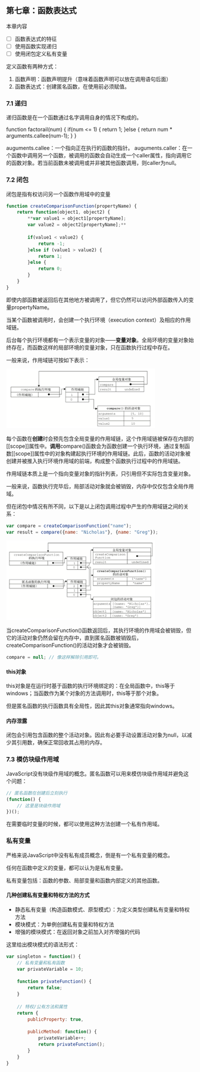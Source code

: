 ## 第七章：函数表达式

本章内容

- [ ] 函数表达式的特征
- [ ] 使用函数实现递归
- [ ] 使用闭包定义私有变量

定义函数有两种方式：

1. 函数声明：函数声明提升（意味着函数声明可以放在调用语句后面）
2. 函数表达式：创建匿名函数，在使用前必须赋值。

### 7.1 递归

递归函数是在一个函数通过名字调用自身的情况下构成的。

function factorail(num) {
	if(num <= 1) {
		return 1;
	}else {
		return num * arguments.callee(num-1);
	}
}

auguments.callee：一个指向正在执行的函数的指针。
auguments.caller：在一个函数中调用另一个函数，被调用的函数会自动生成一个caller属性，指向调用它的函数对象。若当前函数未被调用或并非被其他函数调用，则caller为null。

### 7.2 闭包

闭包是指有权访问另一个函数作用域中的变量

````js
function createComparisonFunction(propertyName) {
	return function(object1, object2) {
		**var value1 = object1[propertyName];
		var value2 = object2[propertyName];**
		
		if(value1 < value2) {
			return -1;
		}else if (value1 > value2) {
			return 1;
		}else {
			return 0;
		}
	}
}
````

即使内部函数被返回后在其他地方被调用了，但它仍然可以访问外部函数传入的变量propertyName。

当某个函数被调用时，会创建一个执行环境（execution context）及相应的作用域链。

后台每个执行环境都有一个表示变量的对象——**变量对象**。全局环境的变量对象始终存在，而函数这样的局部环境的变量对象，只在函数执行过程中存在。

一般来说，作用域链可按如下表示：

<img src="./images/scope_chain_normal.jpg" width=400 />

每个函数在**创建**时会预先包含全局变量的作用域链，这个作用域链被保存在内部的[[scope]]属性中。**调用**compare()函数会为函数创建一个执行环境，通过复制函数[[scope]]属性中的对象构建起执行环境的作用域链。此后，函数的活动对象被创建并被推入执行环境作用域的前端，构成整个函数执行过程中的作用域链。

作用域链本质上是一个指向变量对象的指针列表，只引用但不实际包含变量对象。

一般来说，函数执行完毕后，局部活动对象就会被销毁，内存中仅仅包含全局作用域。

但在闭包中情况有所不同，以下是以上闭包调用过程中产生的作用域链之间的关系：

````js
var compare = createComparisonFunction("name");
var result = compare({name: "Nicholas"}, {name: "Greg"});
````

<img src="./images/closure.jpg" width=400 />

当createComparisonFunction()函数返回后，其执行环境的作用域会被销毁，但它的活动对象仍然会留在内存中，直到匿名函数被销毁后，createComparisonFunction()的活动对象才会被销毁。

````js
compare = null; // 像这样解除引用即可。
````

#### this对象

this对象是在运行时基于函数的执行环境绑定的：在全局函数中，this等于windows；当函数作为某个对象的方法调用时，this等于那个对象。

但是匿名函数的执行函数具有全局性，因此其this对象通常指向windows。

#### 内存泄露

闭包会引用包含函数的整个活动对象。因此有必要手动设置活动对象为null，以减少其引用数，确保正常回收其占用的内存。

### 7.3 模仿块级作用域

JavaScript没有块级作用域的概念。匿名函数可以用来模仿块级作用域并避免这个问题：

````js
// 匿名函数在创建后立刻执行
(function() {
	// 这里是块级作用域
})();
````

在需要临时变量的时候，都可以使用这种方法创建一个私有作用域。

### 私有变量

严格来说JavaScript中没有私有成员概念，倒是有一个私有变量的概念。

任何在函数中定义的变量，都可以认为是私有变量。

私有变量包括：函数的参数、局部变量和函数内部定义的其他函数。

#### 几种创建私有变量和特权方法的方式

* 静态私有变量（构造函数模式、原型模式）：为定义类型创建私有变量和特权方法
* 模块模式：为单例创建私有变量和特权方法
* 增强的模块模式：在返回对象之前加入对齐增强的代码

这里给出模块模式的语法形式：

````js
var singleton = function() {
	// 私有变量和私有函数
	var privateVariable = 10;
	
	function privateFunction() {
		return false;
	}
	
	// 特权/公有方法和属性
	return {
		publicProperty: true,
		
		publicMethod: function() {
			privateVariable++;
			return privateFunction();
		}
	}
}
````





